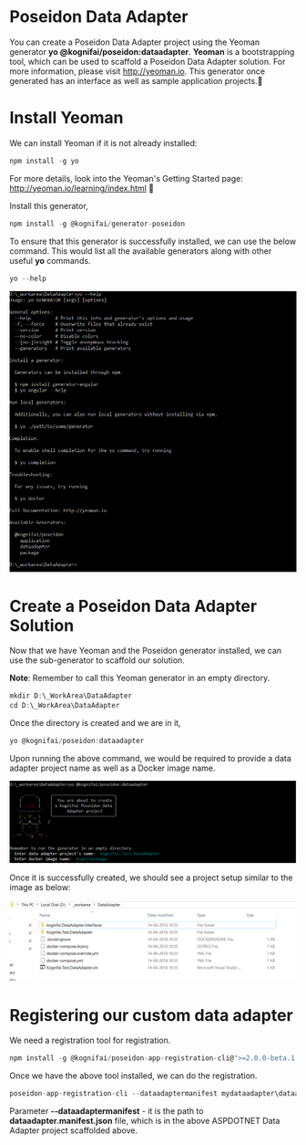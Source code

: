 # Poseidon Data Adapter

You can create a Poseidon Data Adapter project using the Yeoman generator **yo @kognifai/poseidon:dataadapter**.  **Yeoman** is a bootstrapping tool, which can be used to scaffold a Poseidon Data Adapter solution.  For more information, please visit http://yeoman.io.  This generator once generated has an interface as well as sample application projects.

# Install Yeoman

We can install Yeoman if it is not already installed:
```javascript
npm install -g yo
```

For more details, look into the Yeoman's Getting Started page: http://yeoman.io/learning/index.html 

Install this generator,
```typescript
npm install -g @kognifai/generator-poseidon
```
To ensure that this generator is successfully installed, we can use the below command.  This would list all the available generators along with other useful **yo** commands.

```typescript
yo --help
```
 ![image.png](.%20images/image-b5b30524-38c5-48a0-826c-220abd294f64.png)

# Create a Poseidon Data Adapter Solution

Now that we have Yeoman and the Poseidon generator installed, we can use the sub-generator to scaffold our solution.

**Note**:  Remember to call this Yeoman generator in an empty directory.
```typescript
mkdir D:\_WorkArea\DataAdapter
cd D:\_WorkArea\DataAdapter
```
Once the directory is created and we are in it,
```typescript
yo @kognifai/poseidon:dataadapter
```

Upon running the above command, we would be required to provide a data adapter project name as well as a Docker image name.

  ![image.png](.%20images/image-214e8b82-1a2a-43bb-8730-a19d2f541efa.png)

Once it is successfully created, we should see a project setup similar to the image as below:

 ![image.png](.%20images/image-a7c43374-d0b3-4a2a-8eb4-2a4b98e05b63.png)

# Registering our custom data adapter
We need a registration tool for registration.
```typescript
npm install -g @kognifai/poseidon-app-registration-cli@">=2.0.0-beta.1 <3.0.0"
```
Once we have the above tool installed, we can do the registration.
```typescript
poseidon-app-registration-cli --dataadaptermanifest mydataadapter\dataadapter.manifest.json --username  xyz --password xyz
```
Parameter **--dataadaptermanifest** - it is the path to **dataadapter.manifest.json** file, which is in the above ASPDOTNET Data Adapter project scaffolded above.


